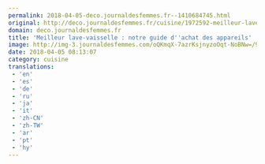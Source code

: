 ```yaml
---
permalink: 2018-04-05-deco.journaldesfemmes.fr--1410684745.html
original: http://deco.journaldesfemmes.fr/cuisine/1972592-meilleur-lave-vaisselle/
domain: deco.journaldesfemmes.fr
title: 'Meilleur lave-vaisselle : notre guide d''achat des appareils'
image: http://img-3.journaldesfemmes.com/oQKmqX-7azrKsjnyzoOqt-NoBNw=/910x607/smart/61dfe5fabc5f4a5b934abb03bd4c4dd4/ccmcms-jdf/10720836.jpg
date: 2018-04-05 08:13:07
category: cuisine
translations: 
 - 'en'
 - 'es'
 - 'de'
 - 'ru'
 - 'ja'
 - 'it'
 - 'zh-CN'
 - 'zh-TW'
 - 'ar'
 - 'pt'
 - 'hy'
---
```


